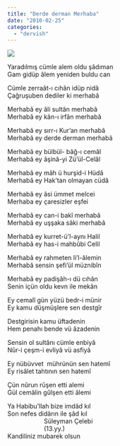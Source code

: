 ```yaml
---
title: "Derde derman Merhaba"
date: "2010-02-25"
categories: 
  - "dervish"
---
```


![](/uploads/image/muhammed6se.jpg)

Yaradılmış cümle alem oldu şâdıman  
Gam gidüp âlem yeniden buldu can  
  
Cümle zerraât-ı cıhân idüp nidâ  
Çağruşuben dediler ki merhabâ  
  
Merhabâ ey âli sultân merhabâ  
Merhabâ ey kân-ı irfân merhabâ  
  
Merhabâ ey sırr-ı Kur’an merhabâ  
Merhabâ ey derde derman merhabâ  
  
Merhabâ ey bülbül- bâğ-ı cemâl  
Merhabâ ey âşinâ-yi Zü’ül-Celâl  
  
Merhabâ ey mâh ü hurşid-i Hüdâ  
Merhabâ ey Hak’tan olmayan cüdâ  
  
Merhabâ ey âsi ümmet melcei  
Merhaba ey çaresizler eşfei  
  
Merhabâ ey can-i bakî merhabâ  
Merhabâ ey uşşaka sâki merhabâ  
  
Merhabâ ey kurret-ü’l-aynı Halil  
Merhabâ ey has-i mahbûbi Celil  
  
Merhabâ ey rahmeten li’l-âlemin  
Merhabâ sensin şefi’ül müznibîn  
  
Merhabâ ey padişâh-ı dü cıhân  
Senin içün oldu kevn ile mekân  
  
Ey cemalî gün yüzü bedr-i münir  
Ey kamu düşmüşlere sen destgîr  
  
Destgirisin kamu üftadenin  
Hem penahı bende vü âzadenin  
  
Sensin ol sultânı cümle enbiyâ  
Nûr-i çeşm-i evliyâ vü asfiyâ  
  
Ey nübüvvet  mührünün sen hatemî  
Ey risâlet tahtının sen hatemî  
  
Çün nûrun rûşen etti alemi  
Gül cemâlin gûlşen etti âlemi  
  
Ya Habibu’llah bize imdâd kıl  
Son nefes didârın ile şâd kıl  
                     Süleyman Çelebi  
                     (13.yy.)  
Kandiliniz mubarek olsun
